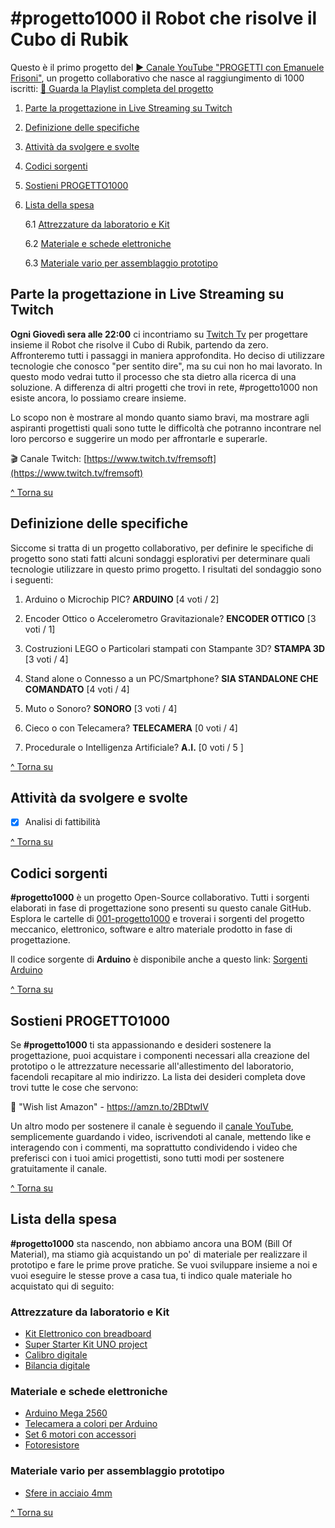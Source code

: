 # #progetto1000 il Robot che risolve il Cubo di Rubik
Questo è il primo progetto del [:arrow_forward: Canale YouTube "PROGETTI con Emanuele Frisoni"](https://youtube.com/c/fremsoft), un progetto collaborativo che nasce al raggiungimento di 1000 iscritti: [:movie_camera: Guarda la Playlist completa del progetto](https://www.youtube.com/watch?v=VcB0eAnL97o&list=PLxAafib4pWc7LSfuXC9RSEif6I1dyx5FP)

1. [Parte la progettazione in Live Streaming su Twitch](README.md#parte-la-progettazione-in-live-streaming-su-twitch)
2. [Definizione delle specifiche](README.md#definizione-delle-specifiche)
3. [Attività da svolgere e svolte](README.md#attivit%C3%A0-da-svolgere-e-svolte)
4. [Codici sorgenti](README.md#codici-sorgenti)
5. [Sostieni PROGETTO1000](README.md#sostieni-progetto1000)
6. [Lista della spesa](README.md#lista-della-spesa)

   6.1 [Attrezzature da laboratorio e Kit](README.md#attrezzature-da-laboratorio-e-kit)
   
   6.2 [Materiale e schede elettroniche](README.md#materiale-e-schede-elettroniche)
   
   6.3 [Materiale vario per assemblaggio prototipo](README.md#materiale-vario-per-assemblaggio-prototipo)
   

## Parte la progettazione in Live Streaming su Twitch
**Ogni Giovedì sera alle 22:00** ci incontriamo su [Twitch Tv](https://www.twitch.tv/fremsoft) per progettare insieme il Robot che risolve il Cubo di Rubik, partendo da zero. Affronteremo tutti i passaggi in maniera approfondita. Ho deciso di utilizzare tecnologie che conosco "per sentito dire", ma su cui non ho mai lavorato. In questo modo vedrai tutto il processo che sta dietro alla ricerca di una soluzione. A differenza di altri progetti che trovi in rete, #progetto1000 non esiste ancora, lo possiamo creare insieme. 

Lo scopo non è mostrare al mondo quanto siamo bravi, ma mostrare agli aspiranti progettisti quali sono tutte le difficoltà che potranno incontrare nel loro percorso e suggerire un modo per affrontarle e superarle.

:clapper: Canale Twitch:  [https://www.twitch.tv/fremsoft](https://www.twitch.tv/fremsoft)

[^ Torna su](README.md#progetto1000-il-robot-che-risolve-il-cubo-di-rubik)

## Definizione delle specifiche
Siccome si tratta di un progetto collaborativo, per definire le specifiche di progetto sono stati fatti alcuni sondaggi esplorativi per determinare quali tecnologie utilizzare in questo primo progetto. I risultati del sondaggio sono i seguenti:

1. Arduino o Microchip PIC? **ARDUINO** [4 voti / 2]

2. Encoder Ottico o Accelerometro Gravitazionale? **ENCODER OTTICO** [3 voti / 1]

3. Costruzioni LEGO o Particolari stampati con Stampante 3D? **STAMPA 3D** [3 voti / 4]

4. Stand alone o Connesso a un PC/Smartphone? **SIA STANDALONE CHE COMANDATO** [4 voti / 4]

5. Muto o Sonoro? **SONORO** [3 voti / 4]

6. Cieco o con Telecamera? **TELECAMERA** [0 voti / 4]

7. Procedurale o Intelligenza Artificiale? **A.I.** [0 voti / 5 ]

[^ Torna su](README.md#progetto1000-il-robot-che-risolve-il-cubo-di-rubik)

## Attività da svolgere e svolte

- [x] Analisi di fattibilità

[^ Torna su](README.md#progetto1000-il-robot-che-risolve-il-cubo-di-rubik)

## Codici sorgenti
**#progetto1000** è un progetto Open-Source collaborativo. Tutti i sorgenti elaborati in fase di progettazione sono presenti su questo canale GitHub. Esplora le cartelle di [001-progetto1000](https://github.com/fremsoft/001-progetto1000) e troverai i sorgenti del progetto meccanico, elettronico, software e altro materiale prodotto in fase di progettazione.

Il codice sorgente di **Arduino** è disponibile anche a questo link: [Sorgenti Arduino](https://create.arduino.cc/editor/fremsoft/6501effc-6729-46f5-a2f1-0bfa0e9eb691/preview)

[^ Torna su](README.md#progetto1000-il-robot-che-risolve-il-cubo-di-rubik)

## Sostieni PROGETTO1000 
Se **#progetto1000** ti sta appassionando e desideri sostenere la progettazione, puoi acquistare i componenti necessari alla creazione del prototipo o le attrezzature necessarie all'allestimento del laboratorio, facendoli recapitare al mio indirizzo. La lista dei desideri completa dove trovi tutte le cose che servono:

:notebook: "Wish list Amazon" - https://amzn.to/2BDtwIV

Un altro modo per sostenere il canale è seguendo il [canale YouTube](https://youtube.com/c/fremsoft), semplicemente guardando i video, iscrivendoti al canale, mettendo like e interagendo con i commenti, ma soprattutto condividendo i video che preferisci con i tuoi amici progettisti, sono tutti modi per sostenere gratuitamente il canale.

[^ Torna su](README.md#progetto1000-il-robot-che-risolve-il-cubo-di-rubik)

## Lista della spesa
**#progetto1000** sta nascendo, non abbiamo ancora una BOM (Bill Of Material), ma stiamo già acquistando un po' di materiale per realizzare il prototipo e fare le prime prove pratiche. Se vuoi sviluppare insieme a noi e vuoi eseguire le stesse prove a casa tua, ti indico quale materiale ho acquistato qui di seguito:

### Attrezzature da laboratorio e Kit
* [Kit Elettronico con breadboard](https://amzn.to/2QTgOw7)
* [Super Starter Kit UNO project](https://amzn.to/2QJrnNc)
* [Calibro digitale](https://amzn.to/36QMR6w)
* [Bilancia digitale](https://amzn.to/3nxseCa)

### Materiale e schede elettroniche
* [Arduino Mega 2560](https://amzn.to/30RCvj6)
* [Telecamera a colori per Arduino](https://amzn.to/3nbS0Ma)
* [Set 6 motori con accessori](https://amzn.to/3nhQrfy)
* [Fotoresistore](https://amzn.to/370EtBg)

### Materiale vario per assemblaggio prototipo
* [Sfere in acciaio 4mm](https://amzn.to/3lzfDwr)

[^ Torna su](README.md#progetto1000-il-robot-che-risolve-il-cubo-di-rubik)
